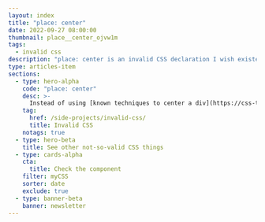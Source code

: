 ```yaml
---
layout: index
title: "place: center"
date: 2022-09-27 08:00:00
thumbnail: place__center_ojvw1m
tags:
  - invalid css
description: "place: center is an invalid CSS declaration I wish existed."
type: articles-item
sections:
  - type: hero-alpha
    code: "place: center"
    desc: >-
      Instead of using [known techniques to center a div](https://css-tricks.com/centering-css-complete-guide/), it would be great to have a single declaration that does this.
    tag:
      href: /side-projects/invalid-css/
      title: Invalid CSS
    notags: true
  - type: hero-beta
    title: See other not-so-valid CSS things
  - type: cards-alpha
    cta:
      title: Check the component
    filter: myCSS
    sorter: date
    exclude: true
  - type: banner-beta
    banner: newsletter
---
```

